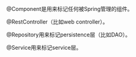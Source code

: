 @Component是用来标记任何被Spring管理的组件。

@RestController（比如web controller）。

@Repository用来标记persistence层（比如DAO）。

@Service用来标记service层。

